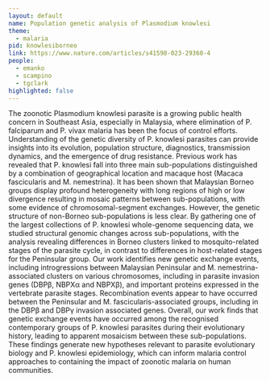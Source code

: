 ```yaml
---
layout: default
name: Population genetic analysis of Plasmodium knowlesi
theme: 
  - malaria
pid: knowlesiborneo
link: https://www.nature.com/articles/s41598-023-29368-4
people:
  - emanko
  - scampino
  - tgclark
highlighted: false
---
```


The zoonotic Plasmodium knowlesi parasite is a growing public health concern in Southeast Asia, especially in Malaysia, where elimination of P. falciparum and P. vivax malaria has been the focus of control efforts. Understanding of the genetic diversity of P. knowlesi parasites can provide insights into its evolution, population structure, diagnostics, transmission dynamics, and the emergence of drug resistance. Previous work has revealed that P. knowlesi fall into three main sub-populations distinguished by a combination of geographical location and macaque host (Macaca fascicularis and M. nemestrina). It has been shown that Malaysian Borneo groups display profound heterogeneity with long regions of high or low divergence resulting in mosaic patterns between sub-populations, with some evidence of chromosomal-segment exchanges. However, the genetic structure of non-Borneo sub-populations is less clear. By gathering one of the largest collections of P. knowlesi whole-genome sequencing data, we studied structural genomic changes across sub-populations, with the analysis revealing differences in Borneo clusters linked to mosquito-related stages of the parasite cycle, in contrast to differences in host-related stages for the Peninsular group. Our work identifies new genetic exchange events, including introgressions between Malaysian Peninsular and M. nemestrina-associated clusters on various chromosomes, including in parasite invasion genes (DBPβ, NBPXα and NBPXβ), and important proteins expressed in the vertebrate parasite stages. Recombination events appear to have occurred between the Peninsular and M. fascicularis-associated groups, including in the DBPβ and DBPγ invasion associated genes. Overall, our work finds that genetic exchange events have occurred among the recognised contemporary groups of P. knowlesi parasites during their evolutionary history, leading to apparent mosaicism between these sub-populations. These findings generate new hypotheses relevant to parasite evolutionary biology and P. knowlesi epidemiology, which can inform malaria control approaches to containing the impact of zoonotic malaria on human communities.
